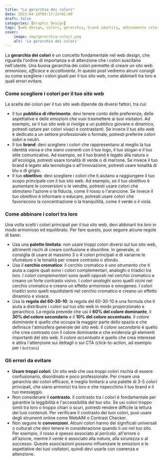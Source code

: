 ```yaml
---
title: "La gerarchia dei colori"
date: 2023-04-18T09:17:23+02:00
draft: false
categories: [Graphic Design]
tags: [web design, colori, gerarchia, brand identity, abbinamento colori, errori, ui, ux]
cover:
    image: img/gerarchia-colori.png
    alt: 'La gerarchia dei colori'
---
```


La **gerarchia dei colori** è un concetto fondamentale nel web design, che riguarda l'ordine di importanza e di attenzione che i colori suscitano nell'utente. Una buona gerarchia dei colori permette di creare un sito web _armonioso_, _efficace_ e _accattivante_. In questo post vedremo alcuni consigli su come scegliere i colori giusti per il tuo sito web, come abbinarli tra loro e quali errori evitare.

### Come scegliere i colori per il tuo sito web

La scelta dei colori per il tuo sito web dipende da diversi fattori, tra cui:

- Il tuo **pubblico di riferimento**: devi tenere conto delle preferenze, delle aspettative e delle emozioni che vuoi trasmettere ai tuoi visitatori. Ad esempio, se il tuo sito web si rivolge a un pubblico giovane e dinamico, potresti optare per colori vivaci e contrastanti. Se invece il tuo sito web è dedicato a un settore professionale o formale, potresti preferire colori sobri e neutri.
- Il tuo **brand**: devi scegliere i colori che rappresentano al meglio la tua identità visiva e che siano coerenti con il tuo logo, il tuo slogan e il tuo stile comunicativo. Ad esempio, se il tuo brand è legato alla natura o all'ecologia, potresti usare tonalità di verde o di marrone. Se invece il tuo brand è legato alla tecnologia o all'innovazione, potresti usare tonalità di blu o di grigio.
- Il tuo **obiettivo**: devi scegliere i colori che ti aiutano a raggiungere il tuo scopo principale con il tuo sito web. Ad esempio, se il tuo obiettivo è aumentare le conversioni o le vendite, potresti usare colori che stimolano l'azione o la fiducia, come il rosso o l'arancione. Se invece il tuo obiettivo è informare o educare, potresti usare colori che favoriscono la concentrazione o la tranquillità, come il verde o il viola.

### Come abbinare i colori tra loro

Una volta scelti i colori principali per il tuo sito web, devi abbinarli tra loro in modo armonioso ed equilibrato. Per fare questo, puoi seguire alcune regole di base:

- Usa una **palette limitata**: non usare troppi colori diversi sul tuo sito web, altrimenti rischi di creare confusione e disordine. In generale, si consiglia di usare al massimo 3 o 4 colori principali e di variarne le sfumature o le tonalità per creare contrasto o sfondo.
- Usa il **cerchio cromatico**: il cerchio cromatico è uno strumento che ti aiuta a capire quali sono i colori complementari, analoghi o triadici tra loro. I _colori complementari_ sono quelli opposti nel cerchio cromatico e creano un forte contrasto visivo. I _colori analoghi_ sono quelli vicini nel cerchio cromatico e creano un effetto armonioso e omogeneo. I colori triadici sono quelli equidistanti nel cerchio cromatico e creano un effetto dinamico e vivace.
- Usa la **regola del 60-30-10**: la regola del 60-30-10 è una formula che ti aiuta a distribuire i colori sul tuo sito web in modo proporzionato e gerarchico. La regola prevede che usi il **60% del colore dominante**, il **30% del colore secondario** e il **10% del colore accentuato**. Il _colore dominante_ è quello che occupa la maggior parte dello spazio e che definisce l'atmosfera generale del sito web. Il _colore secondario_ è quello che crea contrasto con il colore dominante e che evidenzia gli elementi importanti del sito web. Il _colore accentuato_ è quello che crea interesse e attira l'attenzione sui dettagli o sui CTA (click-to-action, ad esempio per i `buttons`)


### Gli errori da evitare

- **Usare troppi colori**. Un sito web che usa troppi colori rischia di essere confusionario, disordinato e poco professionale. Per creare una gerarchia dei colori efficace, è meglio limitarsi a una palette di 3-5 colori principali, che siano armonici tra loro e che rispecchino il tuo brand e il tuo messaggio.
- Non considerare il **contrasto**. Il contrasto tra i colori è fondamentale per garantire la leggibilità e l'accessibilità del tuo sito. Se usi colori troppo simili tra loro o troppo chiari o scuri, potresti rendere difficile la lettura dei tuoi contenuti. Per verificare il contrasto dei tuoi colori, puoi usare degli strumenti online come WebAIM o Contrast Checker.
- Non seguire le **convenzioni**. Alcuni colori hanno dei significati universali o culturali che devi tenere in considerazione quando li usi nel tuo sito. Per esempio, il _rosso_ è spesso associato al _pericolo_, all'errore o all'azione, mentre il _verde_ è associato alla _natura_, alla sicurezza o al successo. Queste associazioni possono influenzare le emozioni e le aspettative dei tuoi visitatori, quindi devi usarle con coerenza e attenzione.